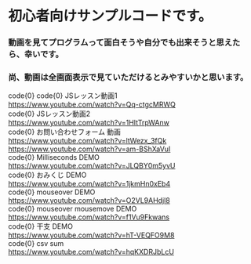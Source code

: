# 初心者向けサンプルコードです。
### 動画を見てプログラムって面白そうや自分でも出来そうと思えたら、幸いです。  
### 尚、動画は全画面表示で見ていただけるとみやすいかと思います。
  
code{0} 
code{0} JSレッスン動画1  
https://www.youtube.com/watch?v=Qq-ctgcMRWQ  
code{0} JSレッスン動画2  
https://www.youtube.com/watch?v=1HItTrpWAnw  
code{0} お問い合わせフォーム 動画  
https://www.youtube.com/watch?v=ltWezx_3fQk  
https://www.youtube.com/watch?v=am-BShXaVuI  
code{0} Milliseconds DEMO  
https://www.youtube.com/watch?v=JLQBY0m5yvU  
code{0} おみくじ DEMO  
https://www.youtube.com/watch?v=1jkmHn0xEb4  
code{0} mouseover DEMO  
https://www.youtube.com/watch?v=O2VL9AHdjl8  
code{0} mouseover mousemove DEMO  
https://www.youtube.com/watch?v=f1Vu9Fkwans  
code{0} 干支 DEMO  
https://www.youtube.com/watch?v=hT-VEQFO9M8  
code{0} csv sum  
https://www.youtube.com/watch?v=hqKXDRJbLcU  

